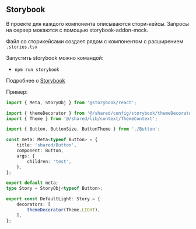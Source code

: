 ## Storybook

В проекте для каждого компонента описываются стори-кейсы.
Запросы на сервер мокаются с помощью storybook-addon-mock.

Файл со сторикейсами создает рядом с компонентом с расширением `.stories.tsx`

Запустить storybook можно командой:
- `npm run storybook`

Подробнее о [Storybook](/docs/storybook.md)

Пример:

```typescript jsx
import { Meta, StoryObj } from '@storybook/react';

import { themeDecorator } from '@/shared/config/storybook/themeDecorator';
import { Theme } from '@/shared/lib/context/ThemeContext';

import { Button, ButtonSize, ButtonTheme } from './Button';

const meta: Meta<typeof Button> = {
    title: 'shared/Button',
    component: Button,
    args: {
        children: 'test',
    },
};

export default meta;
type Story = StoryObj<typeof Button>;

export const DefaultLight: Story = {
    decorators: [
        themeDecorator(Theme.LIGHT),
    ],
};
```
